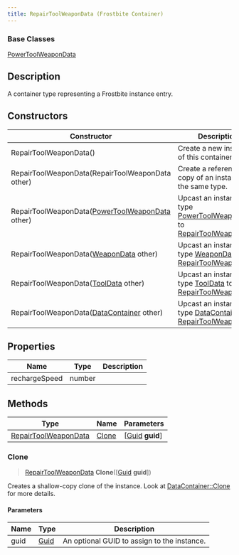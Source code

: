 ```yaml
---
title: RepairToolWeaponData (Frostbite Container)
---
```

### Base Classes

[PowerToolWeaponData](PowerToolWeaponData)

## Description

A container type representing a Frostbite instance entry.

## Constructors

| Constructor                                                                     | Description                                                                                                                     |
| ------------------------------------------------------------------------------- | ------------------------------------------------------------------------------------------------------------------------------- |
| RepairToolWeaponData()                                                          | Create a new instance of this container type.                                                                                   |
| RepairToolWeaponData(RepairToolWeaponData other)                                | Create a reference copy of an instance of the same type.                                                                        |
| RepairToolWeaponData([PowerToolWeaponData](PowerToolWeaponData) other)          | Upcast an instance of type [PowerToolWeaponData](PowerToolWeaponData) to [RepairToolWeaponData](RepairToolWeaponData).          |
| RepairToolWeaponData([WeaponData](WeaponData) other)                            | Upcast an instance of type [WeaponData](WeaponData) to [RepairToolWeaponData](RepairToolWeaponData).                            |
| RepairToolWeaponData([ToolData](ToolData) other)                                | Upcast an instance of type [ToolData](ToolData) to [RepairToolWeaponData](RepairToolWeaponData).                                |
| RepairToolWeaponData([DataContainer](/vext/ref/cls/shr/datacontainer) other) | Upcast an instance of type [DataContainer](/vext/ref/cls/shr/datacontainer) to [RepairToolWeaponData](RepairToolWeaponData). |

## Properties

| Name          | Type   | Description |
| ------------- | ------ | ----------- |
| rechargeSpeed | number |             |

## Methods

| Type                                         | Name            | Parameters                                     |
| -------------------------------------------- | --------------- | ---------------------------------------------- |
| [RepairToolWeaponData](RepairToolWeaponData) | [Clone](#clone) | \[[Guid](/vext/ref/cls/shr/guid) **guid**\] |

### Clone

> [RepairToolWeaponData](RepairToolWeaponData) **Clone**(\[[Guid](/vext/ref/cls/shr/guid) **guid**\])

Creates a shallow-copy clone of the instance. Look at [DataContainer::Clone](/vext/ref/cls/shr/datacontainer#clone) for more details.

#### Parameters

| Name | Type         | Description                                 |
| ---- | ------------ | ------------------------------------------- |
| guid | [Guid](Guid) | An optional GUID to assign to the instance. |
